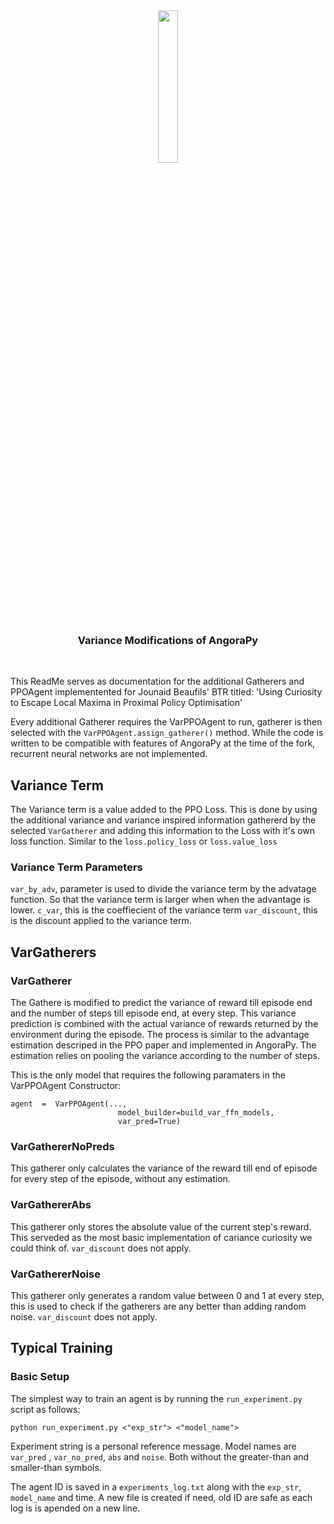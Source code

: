 <br />
<br />

<p align="center"><img src="docs/img/angorapy.svg" width=25% align="center" /></p>
<h3> <p align="center"> Variance Modifications of AngoraPy </p> </h3>

<br />
   
This ReadMe serves as documentation for the additional Gatherers and PPOAgent implementented for Jounaid Beaufils' BTR titled: 'Using Curiosity to Escape Local Maxima in Proximal Policy Optimisation'

Every additional Gatherer requires the VarPPOAgent to run, gatherer is then selected with the `VarPPOAgent.assign_gatherer()` method. While the code is written to be compatible with features of AngoraPy at the time of the fork, recurrent neural networks are not implemented.

## Variance Term
The Variance term is a value added to the PPO Loss. This is done by using the additional variance and variance inspired information gathererd by the selected `VarGatherer` and adding this information to the Loss with it's own loss function. Similar to the `loss.policy_loss` or `loss.value_loss`
### Variance Term Parameters
 `var_by_adv`,  parameter is used to divide the variance term by the advatage function. So that the variance term is larger when when the advantage is lower. 
`c_var`, this is the coeffiecient of the variance term
`var_discount`, this is the discount applied to the variance term.
## VarGatherers

### VarGatherer
The Gathere is modified to predict the  variance of reward  till episode end and the number of steps till episode end, at every step. This variance prediction is combined with the actual variance of rewards returned by the environment during the episode. The process is similar to the advantage estimation descriped in the PPO paper and implemented in AngoraPy. The estimation relies on pooling the variance according to the number of steps.

This is the only model that requires the following paramaters in the VarPPOAgent Constructor:

    agent  =  VarPPOAgent(...,
						    model_builder=build_var_ffn_models,
						    var_pred=True)
    
### VarGathererNoPreds
This gatherer only calculates the variance of the reward till end of episode for every step of the episode, without any estimation.

### VarGathererAbs
This gatherer only stores the absolute value of the current step's reward. This serveded as the most basic implementation of cariance curiosity we could think of. `var_discount` does not apply.

### VarGathererNoise 
This gatherer only generates a random value between 0 and 1 at every step, this is used to check if the gatherers are any better than adding random noise. `var_discount` does not apply.

## Typical Training
### Basic Setup
The simplest way to train an agent is by running the `run_experiment.py` script as follows:

	python run_experiment.py <"exp_str"> <"model_name">

Experiment string is a personal reference message. Model names are `var_pred` , `var_no_pred`, `abs` and  `noise`. Both without the greater-than and smaller-than symbols.

The agent ID is saved in a `experiments_log.txt` along with the `exp_str`, `model_name` and time. A new file is created if need, old ID are safe as each log is is apended on a new line. 